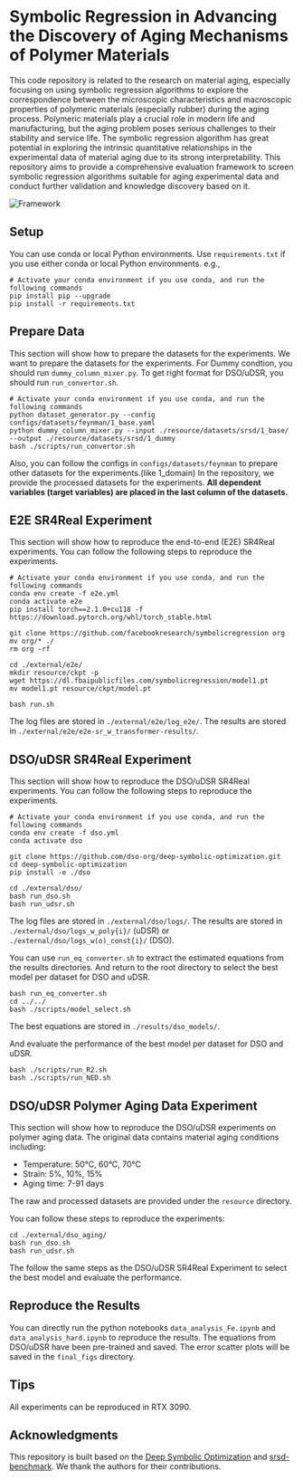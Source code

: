 # Symbolic Regression in Advancing the Discovery of Aging Mechanisms of Polymer Materials
This code repository is related to the research on material aging, especially focusing on using symbolic regression algorithms to explore the correspondence between the microscopic characteristics and macroscopic properties of polymeric materials (especially rubber) during the aging process. Polymeric materials play a crucial role in modern life and manufacturing, but the aging problem poses serious challenges to their stability and service life. The symbolic regression algorithm has great potential in exploring the intrinsic quantitative relationships in the experimental data of material aging due to its strong interpretability. This repository aims to provide a comprehensive evaluation framework to screen symbolic regression algorithms suitable for aging experimental data and conduct further validation and knowledge discovery based on it. 

![Framework](./assets/framework.jpg)

## Setup 

You can use conda or local Python environments.
Use `requirements.txt` if you use either conda or local Python environments.
e.g., 
```shell
# Activate your conda environment if you use conda, and run the following commands
pip install pip --upgrade
pip install -r requirements.txt
```

## Prepare Data
This section will show how to prepare the datasets for the experiments. We want to prepare the datasets for the experiments. For Dummy condtion, you should run `dummy_column_mixer.py`. To get right format for DSO/uDSR, you should run `run_convertor.sh`.
```shell
# Activate your conda environment if you use conda, and run the following commands
python dataset_generator.py --config configs/datasets/feynman/1_base.yaml
python dummy_column_mixer.py --input ./resource/datasets/srsd/1_base/ --output ./resource/datasets/srsd/1_dummy
bash ./scripts/run_convertor.sh
```
Also, you can follow the configs in `configs/datasets/feynman` to prepare other datasets for the experiments.(like 1_domain)
In the repository, we provide the processed datasets for the experiments. **All dependent variables (target variables) are placed in the last column of the datasets.**

## E2E SR4Real Experiment
This section will show how to reproduce the end-to-end (E2E) SR4Real experiments. You can follow the following steps to reproduce the experiments.
```shell
# Activate your conda environment if you use conda, and run the following commands
conda env create -f e2e.yml
conda activate e2e
pip install torch==2.1.0+cu118 -f https://download.pytorch.org/whl/torch_stable.html

git clone https://github.com/facebookresearch/symbolicregression org
mv org/* ./
rm org -rf

cd ./external/e2e/
mkdir resource/ckpt -p
wget https://dl.fbaipublicfiles.com/symbolicregression/model1.pt
mv model1.pt resource/ckpt/model.pt

bash run.sh
```
The log files are stored in `./external/e2e/log_e2e/`.
The results are stored in `./external/e2e/e2e-sr_w_transformer-results/`.

## DSO/uDSR SR4Real Experiment
This section will show how to reproduce the DSO/uDSR SR4Real experiments. You can follow the following steps to reproduce the experiments.
```shell
# Activate your conda environment if you use conda, and run the following commands
conda env create -f dso.yml
conda activate dso

git clone https://github.com/dso-org/deep-symbolic-optimization.git
cd deep-symbolic-optimization
pip install -e ./dso

cd ./external/dso/
bash run_dso.sh
bash run_udsr.sh
```
The log files are stored in `./external/dso/logs/`.
The results are stored in `./external/dso/logs_w_poly{i}/` (uDSR) or `./external/dso/logs_w(o)_const{i}/` (DSO).

You can use `run_eq_converter.sh` to extract the estimated equations from the results directories. And return to the root directory to select the best model per dataset for DSO and uDSR.
```shell
bash run_eq_converter.sh
cd ../../
bash ./scripts/model_select.sh
```
The best equations are stored in `./results/dso_models/`.

And evaluate the performance of the best model per dataset for DSO and uDSR.
```shell
bash ./scripts/run_R2.sh
bash ./scripts/run_NED.sh
```

## DSO/uDSR Polymer Aging Data Experiment
This section will show how to reproduce the DSO/uDSR experiments on polymer aging data. The original data contains material aging conditions including:
- Temperature: 50°C, 60°C, 70°C 
- Strain: 5%, 10%, 15%
- Aging time: 7-91 days

The raw and processed datasets are provided under the `resource` directory.

You can follow these steps to reproduce the experiments:
```shell
cd ./external/dso_aging/
bash run_dso.sh
bash run_udsr.sh
```
The follow the same steps as the DSO/uDSR SR4Real Experiment to select the best model and evaluate the performance.

## Reproduce the Results
You can directly run the python notebooks `data_analysis_Fe.ipynb` and `data_analysis_hard.ipynb` to reproduce the results. The equations from DSO/uDSR have been pre-trained and saved. The error scatter plots will be saved in the `final_figs` directory.

## Tips
All experiments can be reproduced in RTX 3090.

## Acknowledgments
This repository is built based on the [Deep Symbolic Optimization](https://github.com/dso-org/deep-symbolic-optimization) and [srsd-benchmark](https://github.com/omron-sinicx/srsd-benchmark). We thank the authors for their contributions.